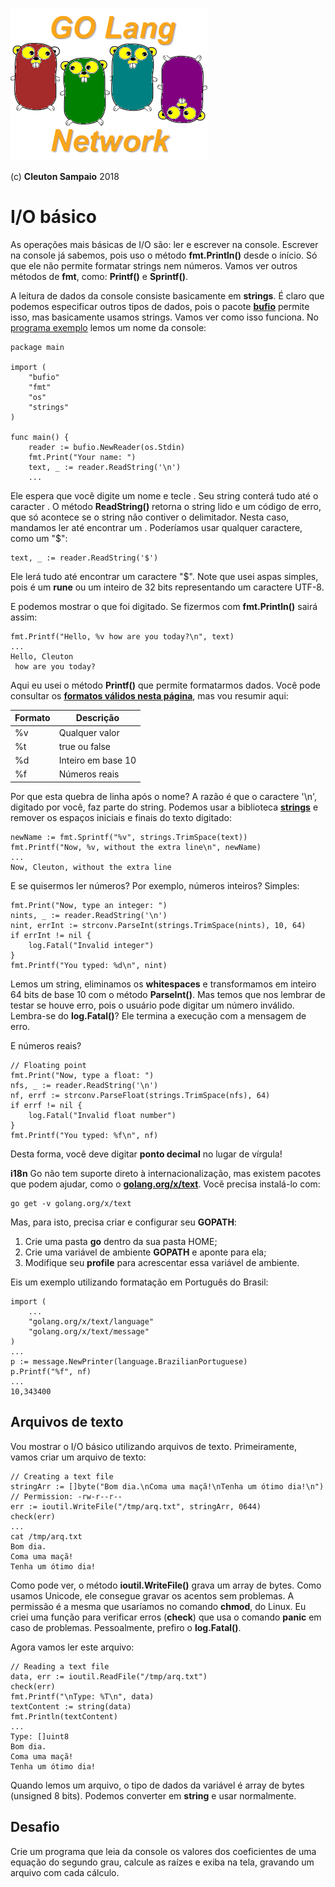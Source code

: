 ![](../../golangnetwork-logo.png)

(c) **Cleuton Sampaio** 2018

# I/O básico

As operações mais básicas de I/O são: ler e escrever na console. Escrever na console já sabemos, pois uso o método **fmt.Println()** desde o início. Só que ele não permite formatar strings nem números. Vamos ver outros métodos de **fmt**, como: **Printf()** e **Sprintf()**. 

A leitura de dados da console consiste basicamente em **strings**. É claro que podemos especificar outros tipos de dados, pois o pacote [**bufio**](https://golang.org/pkg/bufio/) permite isso, mas basicamente usamos strings. Vamos ver como isso funciona. No [programa exemplo](./codigo/baseio.go) lemos um nome da console: 

```
package main

import (
	"bufio"
	"fmt"
	"os"
	"strings"
)

func main() {
	reader := bufio.NewReader(os.Stdin)
	fmt.Print("Your name: ")
	text, _ := reader.ReadString('\n')
    ...
```

Ele espera que você digite um nome e tecle <ENTER>. Seu string conterá tudo até o caracter <ENTER>. O método **ReadString()** retorna o string lido e um código de erro, que só acontece se o string não contiver o delimitador. Nesta caso, mandamos ler até encontrar um <ENTER>. Poderíamos usar qualquer caractere, como um "$": 

```
text, _ := reader.ReadString('$')
```

Ele lerá tudo até encontrar um caractere "$". Note que usei aspas simples, pois é um **rune** ou um inteiro de 32 bits representando um caractere UTF-8. 

E podemos mostrar o que foi digitado. Se fizermos com **fmt.Println()** sairá assim: 

```
fmt.Printf("Hello, %v how are you today?\n", text)
...
Hello, Cleuton
 how are you today?
```

Aqui eu usei o método **Printf()** que permite formatarmos dados. Você pode consultar os [**formatos válidos nesta página**](https://golang.org/pkg/fmt/), mas vou resumir aqui: 

| Formato | Descrição |
| --- | --- |
| %v | Qualquer valor |
| %t | true ou false |
| %d | Inteiro em base 10 |
| %f | Números reais |

Por que esta quebra de linha após o nome? A razão é que o caractere '\n', digitado por você, faz parte do string. Podemos usar a biblioteca [**strings**](https://golang.org/pkg/strings/) e remover os espaços iniciais e finais do texto digitado: 

```
newName := fmt.Sprintf("%v", strings.TrimSpace(text))
fmt.Printf("Now, %v, without the extra line\n", newName)
...
Now, Cleuton, without the extra line
```

E se quisermos ler números? Por exemplo, números inteiros? Simples: 

```
fmt.Print("Now, type an integer: ")
nints, _ := reader.ReadString('\n')
nint, errInt := strconv.ParseInt(strings.TrimSpace(nints), 10, 64)
if errInt != nil {
    log.Fatal("Invalid integer")
}
fmt.Printf("You typed: %d\n", nint)
```

Lemos um string, eliminamos os **whitespaces** e transformamos em inteiro 64 bits de base 10 com o método **ParseInt()**. Mas temos que nos lembrar de testar se houve erro, pois o usuário pode digitar um número inválido. Lembra-se do **log.Fatal()**? Ele termina a execução com a mensagem de erro.

E números reais? 

```
// Floating point
fmt.Print("Now, type a float: ")
nfs, _ := reader.ReadString('\n')
nf, errf := strconv.ParseFloat(strings.TrimSpace(nfs), 64)
if errf != nil {
    log.Fatal("Invalid float number")
}
fmt.Printf("You typed: %f\n", nf)
```

Desta forma, você deve digitar **ponto decimal** no lugar de vírgula! 

**i18n** Go não tem suporte direto à internacionalização, mas existem pacotes que podem ajudar, como o [**golang.org/x/text**](https://godoc.org/golang.org/x/text). Vocẽ precisa instalá-lo com: 

```
go get -v golang.org/x/text
```

Mas, para isto, precisa criar e configurar seu **GOPATH**:

1. Crie uma pasta **go** dentro da sua pasta HOME;
2. Crie uma variável de ambiente **GOPATH** e aponte para ela;
3. Modifique seu **profile** para acrescentar essa variável de ambiente.

Eis um exemplo utilizando formatação em Português do Brasil:  

```
import (
    ...
    "golang.org/x/text/language"
	"golang.org/x/text/message"
)
...
p := message.NewPrinter(language.BrazilianPortuguese)
p.Printf("%f", nf)
...
10,343400
```

## Arquivos de texto

Vou mostrar o I/O básico utilizando arquivos de texto. Primeiramente, vamos criar um arquivo de texto: 

```
// Creating a text file
stringArr := []byte("Bom dia.\nComa uma maçã!\nTenha um ótimo dia!\n")
// Permission: -rw-r--r--
err := ioutil.WriteFile("/tmp/arq.txt", stringArr, 0644)
check(err)
...
cat /tmp/arq.txt
Bom dia.
Coma uma maçã!
Tenha um ótimo dia!
```

Como pode ver, o método **ioutil.WriteFile()** grava um array de bytes. Como usamos Unicode, ele consegue gravar os acentos sem problemas. A permissão é a mesma que usaríamos no comando **chmod**, do Linux. Eu criei uma função para verificar erros (**check**) que usa o comando **panic** em caso de problemas. Pessoalmente, prefiro o **log.Fatal()**.

Agora vamos ler este arquivo: 

```
// Reading a text file
data, err := ioutil.ReadFile("/tmp/arq.txt")
check(err)
fmt.Printf("\nType: %T\n", data)
textContent := string(data)
fmt.Println(textContent)
...
Type: []uint8
Bom dia.
Coma uma maçã!
Tenha um ótimo dia!
```

Quando lemos um arquivo, o tipo de dados da variável é array de bytes (unsigned 8 bits). Podemos converter em **string** e usar normalmente.

## Desafio

Crie um programa que leia da console os valores dos coeficientes de uma equação do segundo grau, calcule as raízes e exiba na tela, gravando um arquivo com cada cálculo. 
